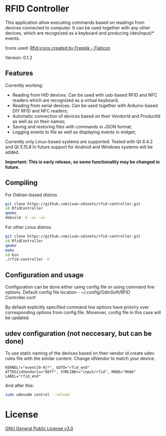 # RFID Controller

This application allow executing commands based on readings from devices connected to computer. It can be used together with any other devices, which are recognized as a keyboard and producing /dev/input/* events.

Icons used: [Rfid icons created by Freepik - Flaticon](https://www.flaticon.com/free-icons/rfid)

Version: 0.1.2

## Features

Currently working:
- Reading from HID devices. Can be used with usb-based RFID and NFC readers which are recognized as a virtual keyboard;
- Reading from serial devices. Can be used together with Arduino-based DIY RFID and NFC readers;
- Automatic connection of devices based on their VendorId and ProductId as well as on their names;
- Saving and restoring files with commands in JSON format;
- Logging events to file as well as displaying events in widget;

Currently only Linux-based systems are supported. Tested with Qt 6.4.2 and Qt 5.15.8
In future support for Android and Windows systems will be added.

**Important: This is early release, so some functionality may be changed in future.**

## Compiling

For Debian-based distros
```bash
git clone https://github.com/ivan-odinets/rfid-controller.git
cd RfidController
qmake
debuild -b -uc -us
```

For other Linux distros
```bash
git clone https://github.com/ivan-odinets/rfid-controller.git
cd RfidController
qmake
make
cd bin
./rfid-controller -h
```

## Configuration and usage

Configuration can be done either using config file or using command line options. Default config file location - ~/.config/OdinSoft/RFID Controller.conf

By default explicitly specified command line options have prioriry over corresponding options from config file. Moreover, config file in this case will be updated.

## udev configuration (not neccesary, but can be done)

To use static naming of the devices based on their vendor id create udev rules file with the similar content. Change idVendor to match your device.

```
KERNEL!="event[0-9]*", GOTO="rfid_end"
ATTRS{idVendor}=="08ff", SYMLINK+="input/rfid", MODE="0666"
LABEL="rfid_end"
```

And after this:
```bash
sudo udevadm control --reload
```

# License
[GNU General Public License v3.0](https://choosealicense.com/licenses/gpl-3.0/)
